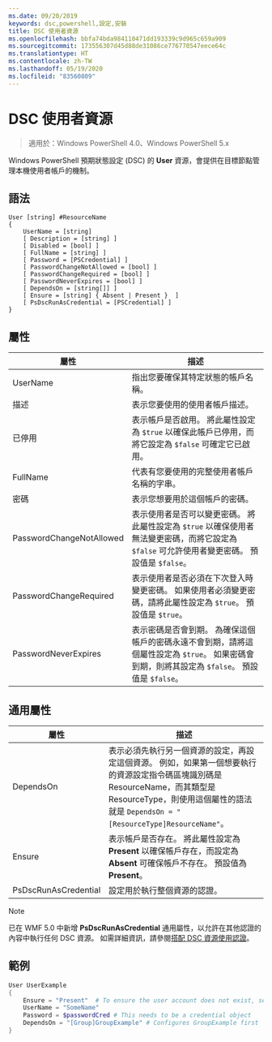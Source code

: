 ```yaml
---
ms.date: 09/20/2019
keywords: dsc,powershell,設定,安裝
title: DSC 使用者資源
ms.openlocfilehash: bbfa74bda984110471dd193339c9d965c659a909
ms.sourcegitcommit: 173556307d45d88de31086ce776770547eece64c
ms.translationtype: HT
ms.contentlocale: zh-TW
ms.lasthandoff: 05/19/2020
ms.locfileid: "83560809"
---
```

# <a name="dsc-user-resource"></a>DSC 使用者資源

> 適用於：Windows PowerShell 4.0、Windows PowerShell 5.x

Windows PowerShell 預期狀態設定 (DSC) 的 **User** 資源，會提供在目標節點管理本機使用者帳戶的機制。

## <a name="syntax"></a>語法

```Syntax
User [string] #ResourceName
{
    UserName = [string]
    [ Description = [string] ]
    [ Disabled = [bool] ]
    [ FullName = [string] ]
    [ Password = [PSCredential] ]
    [ PasswordChangeNotAllowed = [bool] ]
    [ PasswordChangeRequired = [bool] ]
    [ PasswordNeverExpires = [bool] ]
    [ DependsOn = [string[]] ]
    [ Ensure = [string] { Absent | Present }  ]
    [ PsDscRunAsCredential = [PSCredential] ]
}
```

## <a name="properties"></a>屬性

|屬性 |描述 |
|---|---|
|UserName |指出您要確保其特定狀態的帳戶名稱。 |
|描述 |表示您要使用的使用者帳戶描述。 |
|已停用 |表示帳戶是否啟用。 將此屬性設定為 `$true` 以確保此帳戶已停用，而將它設定為 `$false` 可確定它已啟用。 |
|FullName |代表有您要使用的完整使用者帳戶名稱的字串。 |
|密碼 |表示您想要用於這個帳戶的密碼。 |
|PasswordChangeNotAllowed |表示使用者是否可以變更密碼。 將此屬性設定為 `$true` 以確保使用者無法變更密碼，而將它設定為 `$false` 可允許使用者變更密碼。 預設值是 `$false`。 |
|PasswordChangeRequired |表示使用者是否必須在下次登入時變更密碼。 如果使用者必須變更密碼，請將此屬性設定為 `$true`。 預設值是 `$true`。 |
|PasswordNeverExpires |表示密碼是否會到期。 為確保這個帳戶的密碼永遠不會到期，請將這個屬性設定為 `$true`。 如果密碼會到期，則將其設定為 `$false`。 預設值是 `$false`。 |

## <a name="common-properties"></a>通用屬性

|屬性 |描述 |
|---|---|
|DependsOn |表示必須先執行另一個資源的設定，再設定這個資源。 例如，如果第一個想要執行的資源設定指令碼區塊識別碼是 ResourceName，而其類型是 ResourceType，則使用這個屬性的語法就是 `DependsOn = "[ResourceType]ResourceName"`。 |
|Ensure |表示帳戶是否存在。 將此屬性設定為 **Present** 以確保帳戶存在，而設定為 **Absent** 可確保帳戶不存在。 預設值為 **Present**。 |
|PsDscRunAsCredential |設定用於執行整個資源的認證。 |

> [!NOTE]
> 已在 WMF 5.0 中新增 **PsDscRunAsCredential** 通用屬性，以允許在其他認證的內容中執行任何 DSC 資源。 如需詳細資訊，請參閱[搭配 DSC 資源使用認證](../../../configurations/runasuser.md)。

## <a name="example"></a>範例

```powershell
User UserExample
{
    Ensure = "Present"  # To ensure the user account does not exist, set Ensure to "Absent"
    UserName = "SomeName"
    Password = $passwordCred # This needs to be a credential object
    DependsOn = "[Group]GroupExample" # Configures GroupExample first
}
```
